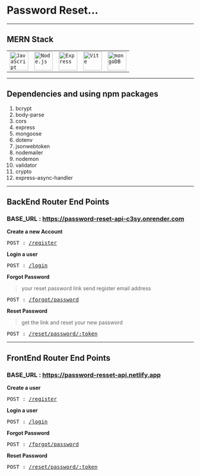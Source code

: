 # Password Reset...

------------------------------

## MERN Stack

<div align="left">
	<table>
		<tr>
			<td><code><img width="50" src="https://user-images.githubusercontent.com/25181517/117447155-6a868a00-af3d-11eb-9cfe-245df15c9f3f.png" alt="JavaScript" title="JavaScript"/></code></td>
			<td><code><img width="50" src="https://user-images.githubusercontent.com/25181517/183568594-85e280a7-0d7e-4d1a-9028-c8c2209e073c.png" alt="Node.js" title="Node.js"/></code></td>
			<td><code><img width="50" src="https://user-images.githubusercontent.com/25181517/183859966-a3462d8d-1bc7-4880-b353-e2cbed900ed6.png" alt="Express" title="Express"/></code></td>
			<td><code><img width="50" src="https://github.com/marwin1991/profile-technology-icons/assets/62091613/b40892ef-efb8-4b0e-a6b5-d1cfc2f3fc35" alt="Vite" title="Vite"/></code></td>
			<td><code><img width="50" src="https://user-images.githubusercontent.com/25181517/182884177-d48a8579-2cd0-447a-b9a6-ffc7cb02560e.png" alt="mongoDB" title="mongoDB"/></code></td>
		</tr>
	</table>
</div>

-------------------------------

## Dependencies and using npm packages
  
1. bcrypt
2. body-parse
3. cors
4. express 
5. mongoose
6. dotenv
7. jsonwebtoken
8. nodemailer
9. nodemon
10. validator
11. crypto
12. express-async-handler

-------------------------------

## BackEnd Router End Points

### BASE_URL : https://password-reset-api-c3sy.onrender.com

<b>Create a new Account</b>
<pre>POST : <a href='https://password-reset-api-c3sy.onrender.com/api/v1/register'>/register</a></pre>

<b>Login a user</b>
<pre>POST : <a href='https://password-reset-api-c3sy.onrender.com/api/v1/login'>/login</a></pre>

<b>Forgot Password</b>
  > your reset password link send register email address 
<pre>POST : <a href='https://password-reset-api-c3sy.onrender.com/api/v1/forgot/password'>/forgot/password</a></pre>

<b>Reset Password</b>
  > get the link and reset your new password
<pre>POST : <a href='https://password-reset-api-c3sy.onrender.com/api/v1/reset/password/:token'>/reset/password/:token</a></pre>

---------------------------------

## FrontEnd Router End Points

### BASE_URL : https://password-resset-api.netlify.app

<b>Create a user</b>
<pre>POST : <a href='https://password-resset-api.netlify.app/register'>/register</a></pre>

<b>Login a user</b>
<pre>POST : <a href='https://password-resset-api.netlify.app/login'>/login</a></pre>

<b>Forgot Password</b>
<pre>POST : <a href='https://password-resset-api.netlify.app/forgot/password'>/forgot/password</a></pre>

<b>Reset Password</b>
<pre>POST : <a href='https://password-resset-api.netlify.app/reset/password/:token'>/reset/password/:token</a></pre>
